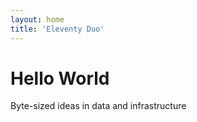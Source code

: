 ```yaml
---
layout: home
title: 'Eleventy Duo'
---
```


# Hello World

Byte-sized ideas in data and infrastructure
